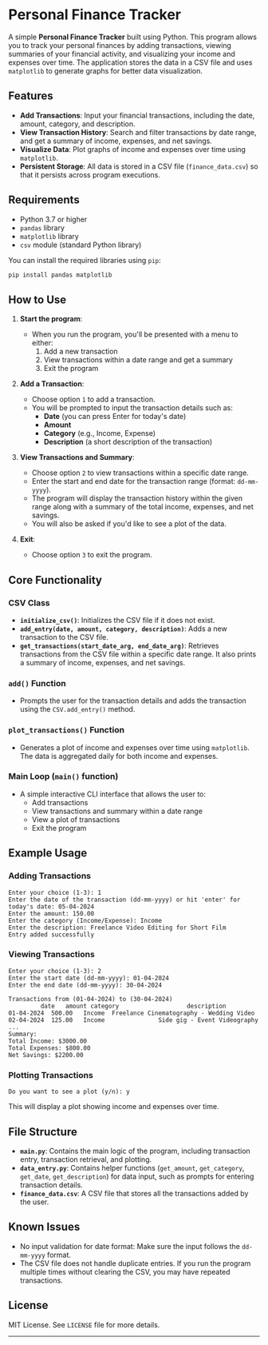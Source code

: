 
# Personal Finance Tracker

A simple **Personal Finance Tracker** built using Python. This program allows you to track your personal finances by adding transactions, viewing summaries of your financial activity, and visualizing your income and expenses over time. The application stores the data in a CSV file and uses `matplotlib` to generate graphs for better data visualization.

## Features

- **Add Transactions**: Input your financial transactions, including the date, amount, category, and description.
- **View Transaction History**: Search and filter transactions by date range, and get a summary of income, expenses, and net savings.
- **Visualize Data**: Plot graphs of income and expenses over time using `matplotlib`.
- **Persistent Storage**: All data is stored in a CSV file (`finance_data.csv`) so that it persists across program executions.

## Requirements

- Python 3.7 or higher
- `pandas` library
- `matplotlib` library
- `csv` module (standard Python library)

You can install the required libraries using `pip`:

```bash
pip install pandas matplotlib
```

## How to Use

1. **Start the program**:
   - When you run the program, you'll be presented with a menu to either:
     1. Add a new transaction
     2. View transactions within a date range and get a summary
     3. Exit the program

2. **Add a Transaction**:
   - Choose option `1` to add a transaction.
   - You will be prompted to input the transaction details such as:
     - **Date** (you can press Enter for today's date)
     - **Amount**
     - **Category** (e.g., Income, Expense)
     - **Description** (a short description of the transaction)

3. **View Transactions and Summary**:
   - Choose option `2` to view transactions within a specific date range.
   - Enter the start and end date for the transaction range (format: `dd-mm-yyyy`).
   - The program will display the transaction history within the given range along with a summary of the total income, expenses, and net savings.
   - You will also be asked if you'd like to see a plot of the data.

4. **Exit**:
   - Choose option `3` to exit the program.

## Core Functionality

### CSV Class
- **`initialize_csv()`**: Initializes the CSV file if it does not exist.
- **`add_entry(date, amount, category, description)`**: Adds a new transaction to the CSV file.
- **`get_transactions(start_date_arg, end_date_arg)`**: Retrieves transactions from the CSV file within a specific date range. It also prints a summary of income, expenses, and net savings.

### `add()` Function
- Prompts the user for the transaction details and adds the transaction using the `CSV.add_entry()` method.

### `plot_transactions()` Function
- Generates a plot of income and expenses over time using `matplotlib`. The data is aggregated daily for both income and expenses.

### Main Loop (`main()` function)
- A simple interactive CLI interface that allows the user to:
  - Add transactions
  - View transactions and summary within a date range
  - View a plot of transactions
  - Exit the program

## Example Usage

### Adding Transactions

```
Enter your choice (1-3): 1
Enter the date of the transaction (dd-mm-yyyy) or hit 'enter' for today's date: 05-04-2024
Enter the amount: 150.00
Enter the category (Income/Expense): Income
Enter the description: Freelance Video Editing for Short Film
Entry added successfully
```

### Viewing Transactions

```
Enter your choice (1-3): 2
Enter the start date (dd-mm-yyyy): 01-04-2024
Enter the end date (dd-mm-yyyy): 30-04-2024

Transactions from (01-04-2024) to (30-04-2024)
         date   amount category                   description
01-04-2024  500.00   Income  Freelance Cinematography - Wedding Video
02-04-2024  125.00   Income               Side gig - Event Videography
...
Summary:
Total Income: $3000.00
Total Expenses: $800.00
Net Savings: $2200.00
```

### Plotting Transactions

```
Do you want to see a plot (y/n): y
```
This will display a plot showing income and expenses over time.

## File Structure

- **`main.py`**: Contains the main logic of the program, including transaction entry, transaction retrieval, and plotting.
- **`data_entry.py`**: Contains helper functions (`get_amount`, `get_category`, `get_date`, `get_description`) for data input, such as prompts for entering transaction details.
- **`finance_data.csv`**: A CSV file that stores all the transactions added by the user.

## Known Issues
- No input validation for date format: Make sure the input follows the `dd-mm-yyyy` format.
- The CSV file does not handle duplicate entries. If you run the program multiple times without clearing the CSV, you may have repeated transactions.

## License

MIT License. See `LICENSE` file for more details.

---
